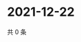 # 2021-12-22

共 0 条

<!-- BEGIN WEIBO -->
<!-- 最后更新时间 Wed Dec 22 2021 20:24:01 GMT+0800 (China Standard Time) -->

<!-- END WEIBO -->
